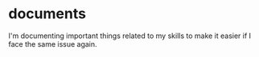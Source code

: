 # documents
I'm documenting important things related to my skills to make it easier if I face the same issue again.
